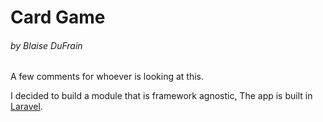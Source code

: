 # Card Game
###### by Blaise DuFrain

A few comments for whoever is looking at this.  

I decided to build a module that is framework agnostic, 
The app is built in [Laravel](https://laravel.com/ "Laravel Homepage").
